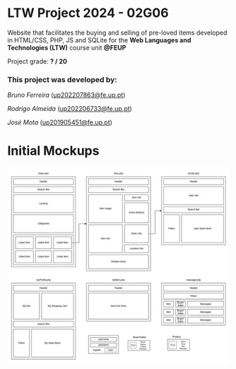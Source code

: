 # LTW Project 2024 - 02G06

Website that facilitates the buying and selling of pre-loved items developed in HTML/CSS, PHP, JS and SQLite for the **Web Languages and Technologies (LTW)** course unit **@FEUP**

Project grade: **? / 20**

### This project was developed by:

_Bruno Ferreira_ (up202207863@fe.up.pt)

_Rodrigo Almeida_ (up202206733@fe.up.pt)

_José Mota_ (up201905451@fe.up.pt)

# Initial Mockups

![](docs/mockups.png)
